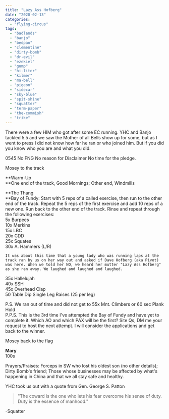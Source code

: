 ```yaml
---
title: "Lazy Ass Hofberg"
date: "2020-02-13"
categories: 
  - "flying-circus"
tags: 
  - "badlands"
  - "banjo"
  - "bedpan"
  - "clementine"
  - "dirty-bomb"
  - "dr-evil"
  - "ezekiel"
  - "gump"
  - "hi-liter"
  - "kilmer"
  - "ma-bell"
  - "pigeon"
  - "sidecar"
  - "sky-blue"
  - "spit-shine"
  - "squatter"
  - "term-paper"
  - "the-commish"
  - "trike"
---
```


There were a few HIM who got after some EC running. YHC and Banjo tackled 5.5 and we saw the Mother of all Bells show up for some, but as I went to press I did not know how far he ran or who joined him. But if you did you know who you are and what you did.

0545 No FNG No reason for Disclaimer No time for the pledge.

Mosey to the track

**Warm-Up  
**One end of the track, Good Mornings; Other end, Windmills

**The Thang  
**Bay of Fundy: Start with 5 reps of a called exercise, then run to the other end of the track. Repeat the 5 reps of the first exercise and add 10 reps of a new one. Run back to the other end of the track. Rinse and repeat through the following exercises:  
5x Burpees  
10x Merkins  
15x LBC  
20x CDD  
25x Squates  
30x A. Hammers (L/R)

```
It was about this time that a young lady who was running laps at the track ran by us on her way out and asked if Dave Hofberg (aka Pivot) was here. When we told her NO, we heard her mutter "Lazy Ass Hofberg" as she ran away. We laughed and laughed and laughed.
```

  
35x Hallelujah  
40x SSH  
45x Overhead Clap  
50 Table Dip Single Leg Raises (25 per leg)

P.S. We ran out of time and did not get to 55x Mnt. Climbers or 60 sec Plank Hold  
P.P.S. This is the 3rd time I've attempted the Bay of Fundy and have yet to complete it. Which AO and which PAX will be the first? Site Qs, DM me your request to host the next attempt. I will consider the applications and get back to the winner.

Mosey back to the flag

**Mary**  
100s

Prayers/Praises: Forceps in SW who lost his oldest son (no other details); Dirty Bomb's friend; Those whose businesses may be affected by what's happening in China and that we all stay safe and healthy.

YHC took us out with a quote from Gen. George S. Patton

> "The coward is the one who lets his fear overcome his sense of duty. Duty is the essence of manhood."

\-Squatter
